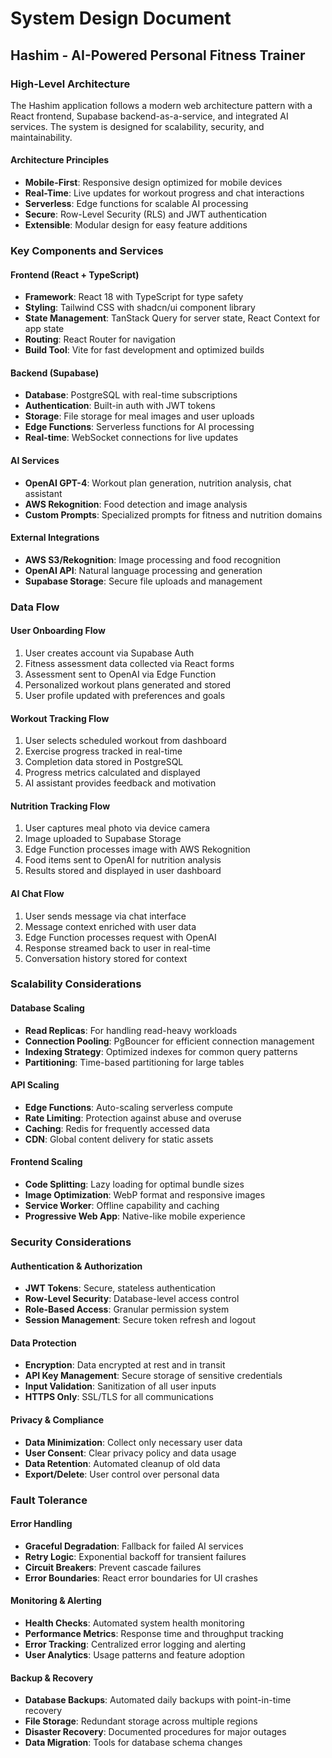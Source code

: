 
# System Design Document
## Hashim - AI-Powered Personal Fitness Trainer

### High-Level Architecture

The Hashim application follows a modern web architecture pattern with a React frontend, Supabase backend-as-a-service, and integrated AI services. The system is designed for scalability, security, and maintainability.

#### Architecture Principles
- **Mobile-First**: Responsive design optimized for mobile devices
- **Real-Time**: Live updates for workout progress and chat interactions
- **Serverless**: Edge functions for scalable AI processing
- **Secure**: Row-Level Security (RLS) and JWT authentication
- **Extensible**: Modular design for easy feature additions

### Key Components and Services

#### Frontend (React + TypeScript)
- **Framework**: React 18 with TypeScript for type safety
- **Styling**: Tailwind CSS with shadcn/ui component library
- **State Management**: TanStack Query for server state, React Context for app state
- **Routing**: React Router for navigation
- **Build Tool**: Vite for fast development and optimized builds

#### Backend (Supabase)
- **Database**: PostgreSQL with real-time subscriptions
- **Authentication**: Built-in auth with JWT tokens
- **Storage**: File storage for meal images and user uploads
- **Edge Functions**: Serverless functions for AI processing
- **Real-time**: WebSocket connections for live updates

#### AI Services
- **OpenAI GPT-4**: Workout plan generation, nutrition analysis, chat assistant
- **AWS Rekognition**: Food detection and image analysis
- **Custom Prompts**: Specialized prompts for fitness and nutrition domains

#### External Integrations
- **AWS S3/Rekognition**: Image processing and food recognition
- **OpenAI API**: Natural language processing and generation
- **Supabase Storage**: Secure file uploads and management

### Data Flow

#### User Onboarding Flow
1. User creates account via Supabase Auth
2. Fitness assessment data collected via React forms
3. Assessment sent to OpenAI via Edge Function
4. Personalized workout plans generated and stored
5. User profile updated with preferences and goals

#### Workout Tracking Flow
1. User selects scheduled workout from dashboard
2. Exercise progress tracked in real-time
3. Completion data stored in PostgreSQL
4. Progress metrics calculated and displayed
5. AI assistant provides feedback and motivation

#### Nutrition Tracking Flow
1. User captures meal photo via device camera
2. Image uploaded to Supabase Storage
3. Edge Function processes image with AWS Rekognition
4. Food items sent to OpenAI for nutrition analysis
5. Results stored and displayed in user dashboard

#### AI Chat Flow
1. User sends message via chat interface
2. Message context enriched with user data
3. Edge Function processes request with OpenAI
4. Response streamed back to user in real-time
5. Conversation history stored for context

### Scalability Considerations

#### Database Scaling
- **Read Replicas**: For handling read-heavy workloads
- **Connection Pooling**: PgBouncer for efficient connection management
- **Indexing Strategy**: Optimized indexes for common query patterns
- **Partitioning**: Time-based partitioning for large tables

#### API Scaling
- **Edge Functions**: Auto-scaling serverless compute
- **Rate Limiting**: Protection against abuse and overuse
- **Caching**: Redis for frequently accessed data
- **CDN**: Global content delivery for static assets

#### Frontend Scaling
- **Code Splitting**: Lazy loading for optimal bundle sizes
- **Image Optimization**: WebP format and responsive images
- **Service Worker**: Offline capability and caching
- **Progressive Web App**: Native-like mobile experience

### Security Considerations

#### Authentication & Authorization
- **JWT Tokens**: Secure, stateless authentication
- **Row-Level Security**: Database-level access control
- **Role-Based Access**: Granular permission system
- **Session Management**: Secure token refresh and logout

#### Data Protection
- **Encryption**: Data encrypted at rest and in transit
- **API Key Management**: Secure storage of sensitive credentials
- **Input Validation**: Sanitization of all user inputs
- **HTTPS Only**: SSL/TLS for all communications

#### Privacy & Compliance
- **Data Minimization**: Collect only necessary user data
- **User Consent**: Clear privacy policy and data usage
- **Data Retention**: Automated cleanup of old data
- **Export/Delete**: User control over personal data

### Fault Tolerance

#### Error Handling
- **Graceful Degradation**: Fallback for failed AI services
- **Retry Logic**: Exponential backoff for transient failures
- **Circuit Breakers**: Prevent cascade failures
- **Error Boundaries**: React error boundaries for UI crashes

#### Monitoring & Alerting
- **Health Checks**: Automated system health monitoring
- **Performance Metrics**: Response time and throughput tracking
- **Error Tracking**: Centralized error logging and alerting
- **User Analytics**: Usage patterns and feature adoption

#### Backup & Recovery
- **Database Backups**: Automated daily backups with point-in-time recovery
- **File Storage**: Redundant storage across multiple regions
- **Disaster Recovery**: Documented procedures for major outages
- **Data Migration**: Tools for database schema changes
